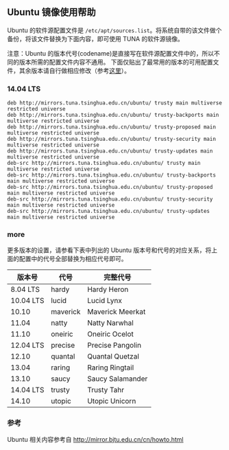 ## Ubuntu 镜像使用帮助

Ubuntu 的软件源配置文件是
`/etc/apt/sources.list`。将系统自带的该文件做个备份，将该文件替换为下面内容，即可使用
TUNA 的软件源镜像。

注意：Ubuntu
的版本代号(codename)是直接写在软件源配置文件中的，所以不同的版本所需的配置文件内容不通用。
下面仅贴出了最常用的版本的可用配置文件，其余版本请自行做相应修改（参考[这里](#more)）。

### 14.04 LTS
```
deb http://mirrors.tuna.tsinghua.edu.cn/ubuntu/ trusty main multiverse restricted universe
deb http://mirrors.tuna.tsinghua.edu.cn/ubuntu/ trusty-backports main multiverse restricted universe
deb http://mirrors.tuna.tsinghua.edu.cn/ubuntu/ trusty-proposed main multiverse restricted universe
deb http://mirrors.tuna.tsinghua.edu.cn/ubuntu/ trusty-security main multiverse restricted universe
deb http://mirrors.tuna.tsinghua.edu.cn/ubuntu/ trusty-updates main multiverse restricted universe
deb-src http://mirrors.tuna.tsinghua.edu.cn/ubuntu/ trusty main multiverse restricted universe
deb-src http://mirrors.tuna.tsinghua.edu.cn/ubuntu/ trusty-backports main multiverse restricted universe
deb-src http://mirrors.tuna.tsinghua.edu.cn/ubuntu/ trusty-proposed main multiverse restricted universe
deb-src http://mirrors.tuna.tsinghua.edu.cn/ubuntu/ trusty-security main multiverse restricted universe
deb-src http://mirrors.tuna.tsinghua.edu.cn/ubuntu/ trusty-updates main multiverse restricted universe
```

### more

更多版本的设置，请参看下表中列出的 Ubuntu
版本号和代号的对应关系，将上面的配置中的代号全部替换为相应代号即可。

| 版本号 | 代号 | 完整代号 |
| ------ | ---- | -------- |
| 8.04 LTS | hardy | Hardy Heron |
| 10.04 LTS |	lucid | Lucid Lynx |
| 10.10 | maverick | Maverick Meerkat |
| 11.04 | natty | Natty Narwhal    |
| 11.10 | oneiric | Oneiric Ocelot   |
| 12.04 LTS | precise | Precise Pangolin |
| 12.10 | quantal | Quantal Quetzal |
| 13.04 | raring |  Raring Ringtail  |
| 13.10 | saucy |  Saucy Salamander  |
| 14.04 LTS | trusty | Trusty Tahr  |
| 14.10 | utopic | Utopic Unicorn   |

### 参考

Ubuntu 相关内容参考自 <http://mirror.bjtu.edu.cn/cn/howto.html>
